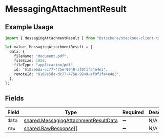 # MessagingAttachmentResult

## Example Usage

```typescript
import { MessagingAttachmentResult } from "@stackone/stackone-client-ts/sdk/models/shared";

let value: MessagingAttachmentResult = {
  data: {
    fileName: "document.pdf",
    fileSize: 1024,
    fileType: "application/pdf",
    id: "8187e5da-dc77-475e-9949-af0f1fa4e4e3",
    remoteId: "8187e5da-dc77-475e-9949-af0f1fa4e4e3",
  },
};
```

## Fields

| Field                                                                                               | Type                                                                                                | Required                                                                                            | Description                                                                                         |
| --------------------------------------------------------------------------------------------------- | --------------------------------------------------------------------------------------------------- | --------------------------------------------------------------------------------------------------- | --------------------------------------------------------------------------------------------------- |
| `data`                                                                                              | [shared.MessagingAttachmentResultData](../../../sdk/models/shared/messagingattachmentresultdata.md) | :heavy_minus_sign:                                                                                  | N/A                                                                                                 |
| `raw`                                                                                               | [shared.RawResponse](../../../sdk/models/shared/rawresponse.md)[]                                   | :heavy_minus_sign:                                                                                  | N/A                                                                                                 |